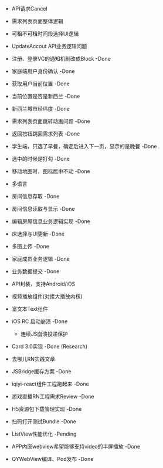 - API请求Cancel
- 需求列表页面整体逻辑
- 可租不可租时间段选择UI逻辑
- UpdateAccout API业务逻辑问题
- 注册、登录VC的通知机制改成Block -Done
- 家庭端用户身份确认 -Done
- 获取用户当前位置 -Done
- 当前位置是否是新西兰 -Done
- 新西兰城市经纬度 -Done
- 需求列表页面跳转动画问题 -Done
- 返回按钮跳回需求列表 -Done
- 学生端，只选了早餐，确定后进入下一页，显示的是晚餐 -Done
- 选中的时候是打勾 -Done
- 移动地图时，图标居中不动 -Done
- 多语言
- 房间信息存取 -Done
- 房间信息读取与显示 -Done
- 编辑房屋信息业务逻辑实现 -Done
- 床选择与UI更新 -Done
- 多图上传 -Done
- 家庭成员业务逻辑 -Done
- 业务数据提交 -Done


- API封装，支持Android/iOS
- 视频播放组件(对接大播放内核)
- 富文本Text组件
- iOS RC 启动崩溃 -Done
  - 连续JS崩溃投递保护
- Card 3.0实现 -Done (Research)
- 去哪儿RN实践文章
- JSBridge缓存方案  -Done
- iqiyi-react组件工程跑起来 -Done
- 游戏直播RN工程需求Review -Done
- H5资源包下载管理实现 -Done
- 扫码打开测试Bundle -Done
- ListView性能优化 -Pending
- APP内嵌webview希望能够支持video的半屏播放 -Done
- QYWebView编译、Pod发布 -Done
